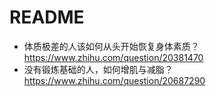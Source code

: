# README

- 体质极差的人该如何从头开始恢复身体素质？https://www.zhihu.com/question/20381470
- 没有锻炼基础的人，如何增肌与减脂？ https://www.zhihu.com/question/20687290